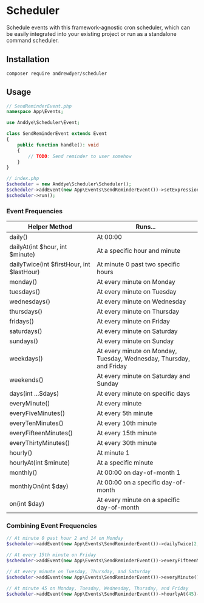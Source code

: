 # Scheduler
Schedule events with this framework-agnostic cron scheduler, which can be easily integrated into your existing project or run as a standalone command scheduler.

## Installation
```text
composer require andrewdyer/scheduler
```

## Usage
```php
// SendReminderEvent.php
namespace App\Events;

use Anddye\Scheduler\Event;

class SendReminderEvent extends Event
{
    public function handle(): void
    {
        // TODO: Send reminder to user somehow
    }
}
```

```php
// index.php
$scheduler = new Anddye\Scheduler\Scheduler();
$scheduler->addEvent(new App\Events\SendReminderEvent())->setExpression('*/15 * * * *');
$scheduler->run();
```

### Event Frequencies
| Helper Method | Runs... |
| --- | --- |
| daily()| At 00:00 |
| dailyAt(int $hour, int $minute)| At a specific hour and minute |
| dailyTwice(int $firstHour, int $lastHour) | At minute 0 past two specific hours |
| monday() | At every minute on Monday |
| tuesdays() | At every minute on Tuesday |
| wednesdays() | At every minute on Wednesday |
| thursdays() | At every minute on Thursday |
| fridays() | At every minute on Friday |
| saturdays() | At every minute on Saturday |
| sundays() | At every minute on Sunday |
| weekdays() | At every minute on Monday, Tuesday, Wednesday, Thursday, and Friday |
| weekends() | At every minute on Saturday and Sunday |
| days(int ...$days) | At every minute on specific days |
| everyMinute() | At every minute |
| everyFiveMinutes() | At every 5th minute |
| everyTenMinutes() | At every 10th minute|
| everyFifteenMinutes() | At every 15th minute |
| everyThirtyMinutes() | At every 30th minute |
| hourly() | At minute 1 |
| hourlyAt(int $minute) | At a specific minute |
| monthly() | At 00:00 on day-of-month 1 |
| monthlyOn(int $day) | At 00:00 on a specific day-of-month |
| on(int $day) | At every minute on a specific day-of-month |

### Combining Event Frequencies
```php
// At minute 0 past hour 2 and 14 on Monday
$scheduler->addEvent(new App\Events\SendReminderEvent())->dailyTwice(2, 14)->mondays();
```

```php
// At every 15th minute on Friday
$scheduler->addEvent(new App\Events\SendReminderEvent())->everyFifteenMinutes()->fridays();
```

```php
// At every minute on Tuesday, Thursday, and Saturday
$scheduler->addEvent(new App\Events\SendReminderEvent())->everyMinute()->days(2, 4, 6);
```

```php
// At minute 45 on Monday, Tuesday, Wednesday, Thursday, and Friday
$scheduler->addEvent(new App\Events\SendReminderEvent())->hourlyAt(45)->weekdays();
```
